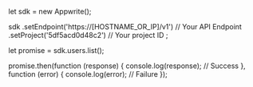 let sdk = new Appwrite();

sdk
    .setEndpoint('https://[HOSTNAME_OR_IP]/v1') // Your API Endpoint
    .setProject('5df5acd0d48c2') // Your project ID
;

let promise = sdk.users.list();

promise.then(function (response) {
    console.log(response); // Success
}, function (error) {
    console.log(error); // Failure
});